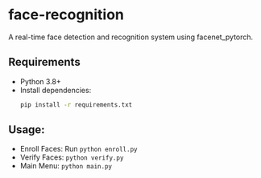 # face-recognition

A real-time face detection and recognition system using facenet_pytorch.

## Requirements
- Python 3.8+
- Install dependencies:
  ```bash
  pip install -r requirements.txt
  ```

## Usage:
- Enroll Faces: Run `python enroll.py`
- Verify Faces: `python verify.py`
- Main Menu: `python main.py`
